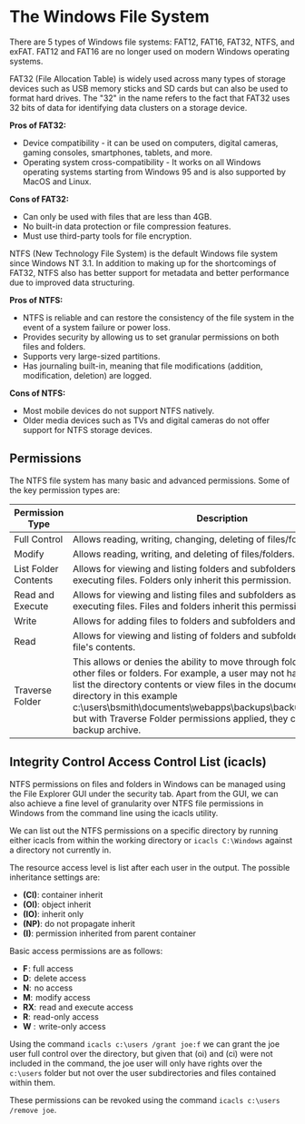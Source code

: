 # The Windows File System

There are 5 types of Windows file systems: FAT12, FAT16, FAT32, NTFS, and exFAT. FAT12 and FAT16 are no longer used on modern Windows operating systems.

FAT32 (File Allocation Table) is widely used across many types of storage devices such as USB memory sticks and SD cards but can also be used to format hard drives. The "32" in the name refers to the fact that FAT32 uses 32 bits of data for identifying data clusters on a storage device.

**Pros of FAT32:**
* Device compatibility - it can be used on computers, digital cameras, gaming consoles, smartphones, tablets, and more.
* Operating system cross-compatibility - It works on all Windows operating systems starting from Windows 95 and is also supported by MacOS and Linux.

**Cons of FAT32:**
* Can only be used with files that are less than 4GB.
* No built-in data protection or file compression features.
* Must use third-party tools for file encryption.

NTFS (New Technology File System) is the default Windows file system since Windows NT 3.1. In addition to making up for the shortcomings of FAT32, NTFS also has better support for metadata and better performance due to improved data structuring.

**Pros of NTFS:**
* NTFS is reliable and can restore the consistency of the file system in the event of a system failure or power loss.
* Provides security by allowing us to set granular permissions on both files and folders.
* Supports very large-sized partitions.
* Has journaling built-in, meaning that file modifications (addition, modification, deletion) are logged.

**Cons of NTFS:**
* Most mobile devices do not support NTFS natively.
* Older media devices such as TVs and digital cameras do not offer support for NTFS storage devices.

## Permissions
The NTFS file system has many basic and advanced permissions. Some of the key permission types are:

| Permission Type | Description |
|---|---|
| Full Control | Allows reading, writing, changing, deleting of files/folders. |
| Modify | Allows reading, writing, and deleting of files/folders. |
| List Folder Contents | Allows for viewing and listing folders and subfolders as well as executing files. Folders only inherit this permission. |
| Read and Execute | Allows for viewing and listing files and subfolders as well as executing files. Files and folders inherit this permission. |
| Write | Allows for adding files to folders and subfolders and writing to a file. |
| Read | Allows for viewing and listing of folders and subfolders and viewing a file's contents. |
| Traverse Folder | This allows or denies the ability to move through folders to reach other files or folders. For example, a user may not have permission to list the directory contents or view files in the documents or web apps directory in this example c:\users\bsmith\documents\webapps\backups\backup_02042020.zip but with Traverse Folder permissions applied, they can access the backup archive. |

## Integrity Control Access Control List (icacls)
NTFS permissions on files and folders in Windows can be managed using the File Explorer GUI under the security tab. Apart from the GUI, we can also achieve a fine level of granularity over NTFS file permissions in Windows from the command line using the icacls utility.

We can list out the NTFS permissions on a specific directory by running either icacls from within the working directory or `icacls C:\Windows` against a directory not currently in.

The resource access level is list after each user in the output. The possible inheritance settings are:
* **(CI)**: container inherit
* **(OI)**: object inherit
* **(IO)**: inherit only
* **(NP)**: do not propagate inherit
* **(I)**: permission inherited from parent container

Basic access permissions are as follows:
* **F** : full access
* **D**:  delete access
* **N**:  no access
* **M**:  modify access
* **RX**:  read and execute access
* **R**:  read-only access
* **W** :  write-only access

Using the command `icacls c:\users /grant joe:f` we can grant the joe user full control over the directory, but given that (oi) and (ci) were not included in the command, the joe user will only have rights over the `c:\users` folder but not over the user subdirectories and files contained within them.

These permissions can be revoked using the command `icacls c:\users /remove joe`.

